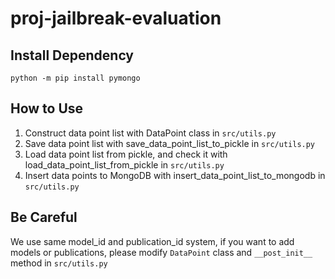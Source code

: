 # proj-jailbreak-evaluation
## Install Dependency
```
python -m pip install pymongo
```
## How to Use
1. Construct data point list with DataPoint class in `src/utils.py`
2. Save data point list with save_data_point_list_to_pickle in `src/utils.py`
3. Load data point list from pickle, and check it with load_data_point_list_from_pickle in `src/utils.py`
4. Insert data points to MongoDB with insert_data_point_list_to_mongodb in `src/utils.py`
## Be Careful
We use same model_id and publication_id system, if you want to add models or publications, please modify `DataPoint` class and `__post_init__` method in `src/utils.py`